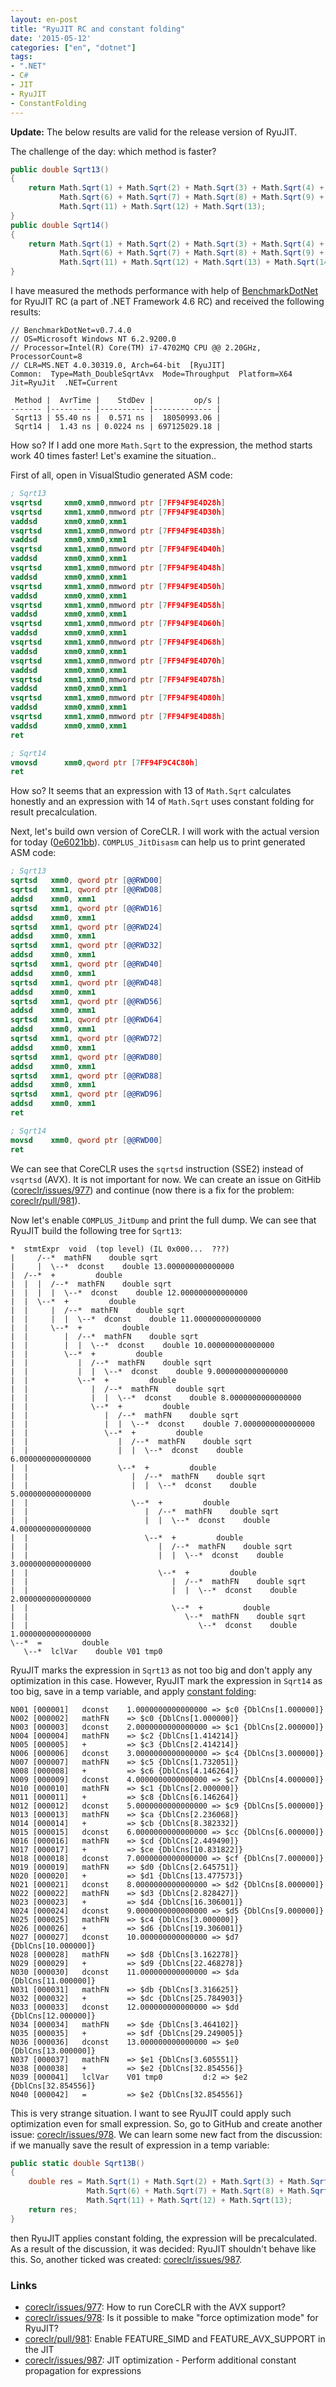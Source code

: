 ```yaml
---
layout: en-post
title: "RyuJIT RC and constant folding"
date: '2015-05-12'
categories: ["en", "dotnet"]
tags:
- ".NET"
- C#
- JIT
- RyuJIT
- ConstantFolding
---
```


**Update:** The below results are valid for the release version of RyuJIT.

The challenge of the day: which method is faster?

```cs
public double Sqrt13()
{
    return Math.Sqrt(1) + Math.Sqrt(2) + Math.Sqrt(3) + Math.Sqrt(4) + Math.Sqrt(5) + 
           Math.Sqrt(6) + Math.Sqrt(7) + Math.Sqrt(8) + Math.Sqrt(9) + Math.Sqrt(10) + 
           Math.Sqrt(11) + Math.Sqrt(12) + Math.Sqrt(13);
}
public double Sqrt14()
{
    return Math.Sqrt(1) + Math.Sqrt(2) + Math.Sqrt(3) + Math.Sqrt(4) + Math.Sqrt(5) + 
           Math.Sqrt(6) + Math.Sqrt(7) + Math.Sqrt(8) + Math.Sqrt(9) + Math.Sqrt(10) + 
           Math.Sqrt(11) + Math.Sqrt(12) + Math.Sqrt(13) + Math.Sqrt(14);
}
```

I have measured the methods performance with help of [BenchmarkDotNet](https://github.com/AndreyAkinshin/BenchmarkDotNet) for RyuJIT RC (a part of .NET Framework 4.6 RC) and received the following results:

```
// BenchmarkDotNet=v0.7.4.0
// OS=Microsoft Windows NT 6.2.9200.0
// Processor=Intel(R) Core(TM) i7-4702MQ CPU @@ 2.20GHz, ProcessorCount=8
// CLR=MS.NET 4.0.30319.0, Arch=64-bit  [RyuJIT]
Common:  Type=Math_DoubleSqrtAvx  Mode=Throughput  Platform=X64  Jit=RyuJit  .NET=Current  

 Method |  AvrTime |    StdDev |         op/s |
------- |--------- |---------- |------------- |
 Sqrt13 | 55.40 ns |  0.571 ns |  18050993.06 |
 Sqrt14 |  1.43 ns | 0.0224 ns | 697125029.18 |
```

How so? If I add one more `Math.Sqrt` to the expression, the method starts work 40 times faster! Let's examine the situation..<!--more-->

First of all, open in VisualStudio generated ASM code:

```nasm
; Sqrt13
vsqrtsd     xmm0,xmm0,mmword ptr [7FF94F9E4D28h]  
vsqrtsd     xmm1,xmm0,mmword ptr [7FF94F9E4D30h]  
vaddsd      xmm0,xmm0,xmm1  
vsqrtsd     xmm1,xmm0,mmword ptr [7FF94F9E4D38h]  
vaddsd      xmm0,xmm0,xmm1  
vsqrtsd     xmm1,xmm0,mmword ptr [7FF94F9E4D40h]  
vaddsd      xmm0,xmm0,xmm1  
vsqrtsd     xmm1,xmm0,mmword ptr [7FF94F9E4D48h]  
vaddsd      xmm0,xmm0,xmm1  
vsqrtsd     xmm1,xmm0,mmword ptr [7FF94F9E4D50h]  
vaddsd      xmm0,xmm0,xmm1  
vsqrtsd     xmm1,xmm0,mmword ptr [7FF94F9E4D58h]  
vaddsd      xmm0,xmm0,xmm1  
vsqrtsd     xmm1,xmm0,mmword ptr [7FF94F9E4D60h]  
vaddsd      xmm0,xmm0,xmm1  
vsqrtsd     xmm1,xmm0,mmword ptr [7FF94F9E4D68h]  
vaddsd      xmm0,xmm0,xmm1  
vsqrtsd     xmm1,xmm0,mmword ptr [7FF94F9E4D70h]  
vaddsd      xmm0,xmm0,xmm1  
vsqrtsd     xmm1,xmm0,mmword ptr [7FF94F9E4D78h]  
vaddsd      xmm0,xmm0,xmm1  
vsqrtsd     xmm1,xmm0,mmword ptr [7FF94F9E4D80h]  
vaddsd      xmm0,xmm0,xmm1  
vsqrtsd     xmm1,xmm0,mmword ptr [7FF94F9E4D88h]  
vaddsd      xmm0,xmm0,xmm1  
ret

; Sqrt14
vmovsd      xmm0,qword ptr [7FF94F9C4C80h]  
ret    
```

How so? It seems that an expression with 13 of `Math.Sqrt` calculates honestly and an expression with 14 of `Math.Sqrt` uses constant folding for result precalculation.

Next, let's build own version of CoreCLR. I will work with the actual version for today ([0e6021bb](https://github.com/dotnet/coreclr/commit/0e6021bb96eaee9ac94e5f0095cbe4e846cdb6af)). 
`COMPLUS_JitDisasm` can help us to print generated ASM code:

```nasm
; Sqrt13
sqrtsd   xmm0, qword ptr [@@RWD00]
sqrtsd   xmm1, qword ptr [@@RWD08]
addsd    xmm0, xmm1
sqrtsd   xmm1, qword ptr [@@RWD16]
addsd    xmm0, xmm1
sqrtsd   xmm1, qword ptr [@@RWD24]
addsd    xmm0, xmm1
sqrtsd   xmm1, qword ptr [@@RWD32]
addsd    xmm0, xmm1
sqrtsd   xmm1, qword ptr [@@RWD40]
addsd    xmm0, xmm1
sqrtsd   xmm1, qword ptr [@@RWD48]
addsd    xmm0, xmm1
sqrtsd   xmm1, qword ptr [@@RWD56]
addsd    xmm0, xmm1
sqrtsd   xmm1, qword ptr [@@RWD64]
addsd    xmm0, xmm1
sqrtsd   xmm1, qword ptr [@@RWD72]
addsd    xmm0, xmm1
sqrtsd   xmm1, qword ptr [@@RWD80]
addsd    xmm0, xmm1
sqrtsd   xmm1, qword ptr [@@RWD88]
addsd    xmm0, xmm1
sqrtsd   xmm1, qword ptr [@@RWD96]
addsd    xmm0, xmm1
ret

; Sqrt14
movsd    xmm0, qword ptr [@@RWD00]
ret
```

We can see that CoreCLR uses the `sqrtsd` instruction (SSE2) instead of `vsqrtsd` (AVX). It is not important for now. We can create an issue on GitHib ([coreclr/issues/977](https://github.com/dotnet/coreclr/issues/977)) and continue (now there is a fix for the problem: [coreclr/pull/981](https://github.com/dotnet/coreclr/pull/981)).

Now let's enable `COMPLUS_JitDump` and print the full dump. We can see that RyuJIT build the following tree for `Sqrt13`:

```
*  stmtExpr  void  (top level) (IL 0x000...  ???)
|     /--*  mathFN    double sqrt
|     |  \--*  dconst    double 13.000000000000000
|  /--*  +         double
|  |  |  /--*  mathFN    double sqrt
|  |  |  |  \--*  dconst    double 12.000000000000000
|  |  \--*  +         double
|  |     |  /--*  mathFN    double sqrt
|  |     |  |  \--*  dconst    double 11.000000000000000
|  |     \--*  +         double
|  |        |  /--*  mathFN    double sqrt
|  |        |  |  \--*  dconst    double 10.000000000000000
|  |        \--*  +         double
|  |           |  /--*  mathFN    double sqrt
|  |           |  |  \--*  dconst    double 9.0000000000000000
|  |           \--*  +         double
|  |              |  /--*  mathFN    double sqrt
|  |              |  |  \--*  dconst    double 8.0000000000000000
|  |              \--*  +         double
|  |                 |  /--*  mathFN    double sqrt
|  |                 |  |  \--*  dconst    double 7.0000000000000000
|  |                 \--*  +         double
|  |                    |  /--*  mathFN    double sqrt
|  |                    |  |  \--*  dconst    double 6.0000000000000000
|  |                    \--*  +         double
|  |                       |  /--*  mathFN    double sqrt
|  |                       |  |  \--*  dconst    double 5.0000000000000000
|  |                       \--*  +         double
|  |                          |  /--*  mathFN    double sqrt
|  |                          |  |  \--*  dconst    double 4.0000000000000000
|  |                          \--*  +         double
|  |                             |  /--*  mathFN    double sqrt
|  |                             |  |  \--*  dconst    double 3.0000000000000000
|  |                             \--*  +         double
|  |                                |  /--*  mathFN    double sqrt
|  |                                |  |  \--*  dconst    double 2.0000000000000000
|  |                                \--*  +         double
|  |                                   \--*  mathFN    double sqrt
|  |                                      \--*  dconst    double 1.0000000000000000
\--*  =         double
   \--*  lclVar    double V01 tmp0
```

RyuJIT marks the expression in `Sqrt13` as not too big and don't apply any optimization in this case. However, RyuJIT mark the expression in `Sqrt14` as too big, save in a temp variable, and apply [constant folding](http://en.wikipedia.org/wiki/Constant_folding):

```
N001 [000001]   dconst    1.0000000000000000 => $c0 {DblCns[1.000000]}
N002 [000002]   mathFN    => $c0 {DblCns[1.000000]}
N003 [000003]   dconst    2.0000000000000000 => $c1 {DblCns[2.000000]}
N004 [000004]   mathFN    => $c2 {DblCns[1.414214]}
N005 [000005]   +         => $c3 {DblCns[2.414214]}
N006 [000006]   dconst    3.0000000000000000 => $c4 {DblCns[3.000000]}
N007 [000007]   mathFN    => $c5 {DblCns[1.732051]}
N008 [000008]   +         => $c6 {DblCns[4.146264]}
N009 [000009]   dconst    4.0000000000000000 => $c7 {DblCns[4.000000]}
N010 [000010]   mathFN    => $c1 {DblCns[2.000000]}
N011 [000011]   +         => $c8 {DblCns[6.146264]}
N012 [000012]   dconst    5.0000000000000000 => $c9 {DblCns[5.000000]}
N013 [000013]   mathFN    => $ca {DblCns[2.236068]}
N014 [000014]   +         => $cb {DblCns[8.382332]}
N015 [000015]   dconst    6.0000000000000000 => $cc {DblCns[6.000000]}
N016 [000016]   mathFN    => $cd {DblCns[2.449490]}
N017 [000017]   +         => $ce {DblCns[10.831822]}
N018 [000018]   dconst    7.0000000000000000 => $cf {DblCns[7.000000]}
N019 [000019]   mathFN    => $d0 {DblCns[2.645751]}
N020 [000020]   +         => $d1 {DblCns[13.477573]}
N021 [000021]   dconst    8.0000000000000000 => $d2 {DblCns[8.000000]}
N022 [000022]   mathFN    => $d3 {DblCns[2.828427]}
N023 [000023]   +         => $d4 {DblCns[16.306001]}
N024 [000024]   dconst    9.0000000000000000 => $d5 {DblCns[9.000000]}
N025 [000025]   mathFN    => $c4 {DblCns[3.000000]}
N026 [000026]   +         => $d6 {DblCns[19.306001]}
N027 [000027]   dconst    10.000000000000000 => $d7 {DblCns[10.000000]}
N028 [000028]   mathFN    => $d8 {DblCns[3.162278]}
N029 [000029]   +         => $d9 {DblCns[22.468278]}
N030 [000030]   dconst    11.000000000000000 => $da {DblCns[11.000000]}
N031 [000031]   mathFN    => $db {DblCns[3.316625]}
N032 [000032]   +         => $dc {DblCns[25.784903]}
N033 [000033]   dconst    12.000000000000000 => $dd {DblCns[12.000000]}
N034 [000034]   mathFN    => $de {DblCns[3.464102]}
N035 [000035]   +         => $df {DblCns[29.249005]}
N036 [000036]   dconst    13.000000000000000 => $e0 {DblCns[13.000000]}
N037 [000037]   mathFN    => $e1 {DblCns[3.605551]}
N038 [000038]   +         => $e2 {DblCns[32.854556]}
N039 [000041]   lclVar    V01 tmp0         d:2 => $e2 {DblCns[32.854556]}
N040 [000042]   =         => $e2 {DblCns[32.854556]}
```

This is very strange situation. I want to see RyuJIT could apply such optimization even for small expression. So, go to GitHub and create another issue: [coreclr/issues/978](https://github.com/dotnet/coreclr/issues/978). We can learn some new fact from the discussion: if we manually save the result of expression in a temp variable:

```cs
public static double Sqrt13B()
{
    double res = Math.Sqrt(1) + Math.Sqrt(2) + Math.Sqrt(3) + Math.Sqrt(4) + Math.Sqrt(5) + 
                 Math.Sqrt(6) + Math.Sqrt(7) + Math.Sqrt(8) + Math.Sqrt(9) + Math.Sqrt(10) + 
                 Math.Sqrt(11) + Math.Sqrt(12) + Math.Sqrt(13);
    return res;
}
```

then RyuJIT applies constant folding, the expression will be precalculated. As a result of the discussion, it was decided: RyuJIT shouldn't behave like this. So, another ticked was created: [coreclr/issues/987](https://github.com/dotnet/coreclr/issues/987).

### Links

* [coreclr/issues/977](https://github.com/dotnet/coreclr/issues/977): How to run CoreCLR with the AVX support?
* [coreclr/issues/978](https://github.com/dotnet/coreclr/issues/978): Is it possible to make "force optimization mode" for RyuJIT?
* [coreclr/pull/981](https://github.com/dotnet/coreclr/pull/981): Enable FEATURE_SIMD and FEATURE_AVX_SUPPORT in the JIT
* [coreclr/issues/987](https://github.com/dotnet/coreclr/issues/987): JIT optimization - Perform additional constant propagation for expressions
